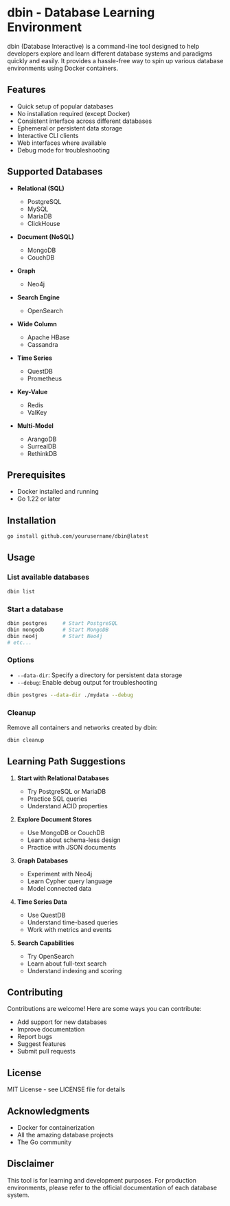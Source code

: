 # dbin - Database Learning Environment

dbin (Database Interactive) is a command-line tool designed to help developers explore and learn different database systems and paradigms quickly and easily. It provides a hassle-free way to spin up various database environments using Docker containers.

## Features

- Quick setup of popular databases
- No installation required (except Docker)
- Consistent interface across different databases
- Ephemeral or persistent data storage
- Interactive CLI clients
- Web interfaces where available
- Debug mode for troubleshooting

## Supported Databases

- **Relational (SQL)**
  - PostgreSQL
  - MySQL
  - MariaDB
  - ClickHouse
  
- **Document (NoSQL)**
  - MongoDB
  - CouchDB
  
- **Graph**
  - Neo4j
  
- **Search Engine**
  - OpenSearch
  
- **Wide Column**
  - Apache HBase
  - Cassandra
  
- **Time Series**
  - QuestDB
  - Prometheus
  
- **Key-Value**
  - Redis
  - ValKey
  
- **Multi-Model**
  - ArangoDB
  - SurrealDB
  - RethinkDB

## Prerequisites

- Docker installed and running
- Go 1.22 or later

## Installation

```bash
go install github.com/yourusername/dbin@latest
```

## Usage

### List available databases
```bash
dbin list
```

### Start a database
```bash
dbin postgres     # Start PostgreSQL
dbin mongodb      # Start MongoDB
dbin neo4j        # Start Neo4j
# etc...
```

### Options
- `--data-dir`: Specify a directory for persistent data storage
- `--debug`: Enable debug output for troubleshooting
```bash
dbin postgres --data-dir ./mydata --debug
```

### Cleanup
Remove all containers and networks created by dbin:
```bash
dbin cleanup
```

## Learning Path Suggestions

1. **Start with Relational Databases**
   - Try PostgreSQL or MariaDB
   - Practice SQL queries
   - Understand ACID properties

2. **Explore Document Stores**
   - Use MongoDB or CouchDB
   - Learn about schema-less design
   - Practice with JSON documents

3. **Graph Databases**
   - Experiment with Neo4j
   - Learn Cypher query language
   - Model connected data

4. **Time Series Data**
   - Use QuestDB
   - Understand time-based queries
   - Work with metrics and events

5. **Search Capabilities**
   - Try OpenSearch
   - Learn about full-text search
   - Understand indexing and scoring

## Contributing

Contributions are welcome! Here are some ways you can contribute:

- Add support for new databases
- Improve documentation
- Report bugs
- Suggest features
- Submit pull requests

## License

MIT License - see LICENSE file for details

## Acknowledgments

- Docker for containerization
- All the amazing database projects
- The Go community

## Disclaimer

This tool is for learning and development purposes. For production environments, please refer to the official documentation of each database system.

